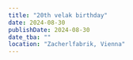 ```yaml
---
title: "20th velak birthday"
date: 2024-08-30
publishDate: 2024-08-30
date_tba: ""
location: "Zacherlfabrik, Vienna"
---
```

